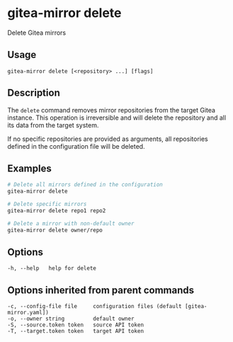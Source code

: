 # gitea-mirror delete

Delete Gitea mirrors

## Usage

```
gitea-mirror delete [<repository> ...] [flags]
```

## Description

The `delete` command removes mirror repositories from the target Gitea instance. This operation is irreversible and will delete the repository and all its data from the target system.

If no specific repositories are provided as arguments, all repositories defined in the configuration file will be deleted.

## Examples

```bash
# Delete all mirrors defined in the configuration
gitea-mirror delete

# Delete specific mirrors
gitea-mirror delete repo1 repo2

# Delete a mirror with non-default owner
gitea-mirror delete owner/repo
```

## Options

```
-h, --help   help for delete
```

## Options inherited from parent commands

```
-c, --config-file file     configuration files (default [gitea-mirror.yaml])
-o, --owner string         default owner
-S, --source.token token   source API token
-T, --target.token token   target API token
```
